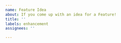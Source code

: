 ```yaml
---
name: Feature Idea
about: If you come up with an idea for a Feature!
title: ''
labels: enhancement
assignees: ''

---
```



